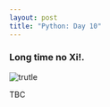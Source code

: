 ```yaml
---
layout: post
title: "Python: Day 10"
---
```


### Long time no Xi!.

<img src="https://media.giphy.com/media/zeR2sRo0en753mi3ft/giphy.gif" alt="trutle"> 


<p>TBC </p>
<!--more-->
